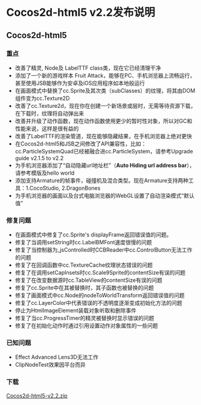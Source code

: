 # Cocos2d-html5 v2.2发布说明 

## Cocos2d-html5

### 重点

- 改善了精灵, Node及 LabelTTF class类，现在它已经清理干净- 添加了一个新的游戏样本 Fruit Attack，能够在PC、手机浏览器上流畅运行，甚至使用JSB能够作为安卓及iOS应用程序如本地般运行- 在画面模式中替换了cc.Sprite及其次类（subClasses）的纹理，将其由DOM组件变为cc.Texture2D- 改善了cc.Texture2d，现在你在创建一个新场景或层时，无需等待资源下载，在下载时，纹理将自动弹出来- 改善并升级了动作函数，现在动作函数使用更少的暂时性对象，所以对GC和性能来说，这样是很有益的- 改善了LabelTTF的渲染管道，现在能够隐藏结果，在手机浏览器上绝对更快- 在Cocos2d-html5和JSB之间修改了API兼容性，比如：cc.ParticleSystemQuad已经被融合进cc.ParticleSystem，请参考Upgrade guide v2.1.5 to v2.2- 为手机浏览器添加了“自动隐藏url地址栏”（**Auto Hiding url address bar**），请参考模版及hello world- 添加支持Armature的帧事件，碰撞机及混合类型。现在Armature支持两种工具：1.CocoStudio, 2.DragonBones- 为手机浏览器的画面以及台式电脑浏览器的WebGL设置了自动渲染模式“默认值”

### 修复问题

- 在画面模式中修复了cc.Sprite's displayFrame返回错误值的问题。- 修复了当调用setString时cc.LabelBMFont速度很慢的问题- 修复了当控制器为_jsControlled时CCBReader中cc.ControlButton无法工作的问题- 修复了在回调函数中cc.TextureCache纹理状态错误的问题- 修复了在调用setCapInsets时cc.Scale9Sprite的contentSize有误的问题- 修复了在改变数据源时cc.TableView的contentSize有误的问题- 修复了cc.Sprite中在其被替换时，其子函数也被替换的问题- 修复了画面模式中cc.Node的nodeToWorldTransform返回错误值的问题- 修复了cc.LayerColor中代表错误的不透明度逐渐变成初始化方法的问题- 停止为HtmlImageElement装载对象听取和删除事件- 修复了当cc.ProgressTimer的精灵被替换时显示错误的问题- 修复了在初始化动作时通过引用设置动作对象属性的一些问题
### 已知问题

- Effect Advanced Lens3D无法工作- ClipNodeTest效果因平台而异

### 下载

[Cocos2d-html5-v2.2.zip](http://www.cocos2d-x.org/download_versions/8/Cocos2d-html5-v2.2.zip)